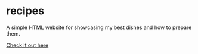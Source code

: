 # recipes
A simple HTML website for showcasing my best dishes and how to prepare them.

[Check it out here ](mosmn.github.io/recipes)